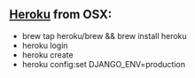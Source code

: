 ## [Heroku](https://devcenter.heroku.com/articles/getting-started-with-python#set-up) from OSX:
- brew tap heroku/brew && brew install heroku
- heroku login
- heroku create
- heroku config:set DJANGO_ENV=production